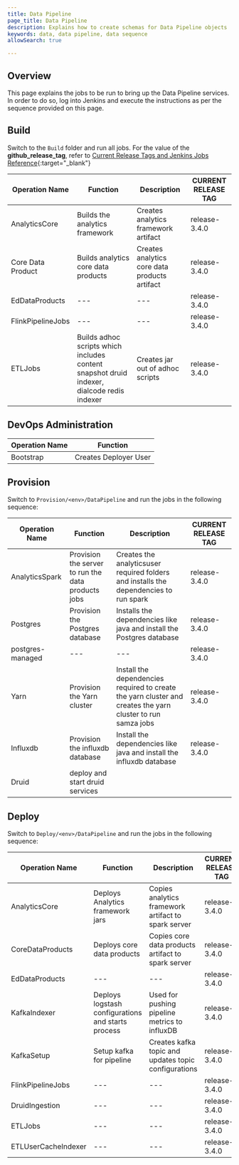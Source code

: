 ```yaml
---
title: Data Pipeline
page_title: Data Pipeline
description: Explains how to create schemas for Data Pipeline objects
keywords: data, data pipeline, data sequence 
allowSearch: true

---
```


## Overview

This page explains the jobs to be run to bring up the Data Pipeline services. In order to do so, log into Jenkins and execute the instructions as per the sequence provided on this page.

## Build

Switch to the `Build` folder and run all jobs. For the value of the **github_release_tag**, refer to [Current Release Tags and Jenkins Jobs Reference](developer-docs/server-installation/current_release_tags_n_jenkins_jobs){:target="_blank"}


| Operation Name | Function  |Description | CURRENT RELEASE TAG |
| -------------- | --------- |------------|---------------------|
| AnalyticsCore  | Builds the analytics framework|Creates analytics framework artifact|release-3.4.0
| Core Data Product| Builds analytics core data products| Creates analytics core data products artifact| release-3.4.0
|EdDataProducts| ---|---| release-3.4.0|
|FlinkPipelineJobs| ---|---| release-3.4.0|
|ETLJobs | Builds adhoc scripts which includes content snapshot druid indexer, dialcode redis indexer| Creates jar out of adhoc scripts| release-3.4.0|


## DevOps Administration

| Operation Name | Function              |
| -------------- | --------------------- |
| Bootstrap      | Creates Deployer User |

## Provision

Switch to `Provision/<env>/DataPipeline` and run the jobs in the following sequence: 


| Operation Name | Function              | Description| CURRENT RELEASE TAG|	
| -------------- | --------------------- |-------------|------------------|
| AnalyticsSpark | Provision the server to run the data products jobs| Creates the analyticsuser required folders and installs the dependencies to run spark| release-3.4.0
| Postgres       | Provision the Postgres database| Installs the dependencies like java and install the Postgres database| release-3.4.0
| postgres-managed          | --- | ---| release-3.4.0|
| Yarn           | Provision the Yarn cluster | Install the dependencies required to create the yarn cluster and creates the yarn cluster to run samza jobs| release-3.4.0
| Influxdb       | Provision the influxdb database| Install the dependencies like java and install the influxdb database| release-3.4.0
| Druid          | deploy and start druid services


## Deploy

Switch to `Deploy/<env>/DataPipeline` and run the jobs in the following sequence:


| Operation Name | Function              | Description | CURRENT RELEASE TAG|
| -------------- | --------------------- |-------------- |------------------|
| AnalyticsCore | Deploys Analytics framework jars |Copies analytics framework artifact to spark server| release-3.4.0|
| CoreDataProducts | Deploys core data products  |Copies core data products artifact to spark server| release-3.4.0|
| EdDataProducts | ---  |---| release-3.4.0|
| KafkaIndexer | Deploys logstash configurations and starts process  |Used for pushing pipeline metrics to influxDB| release-3.4.0|
| KafkaSetup | Setup kafka for pipeline  |Creates kafka topic and updates topic configurations| release-3.4.0|
| FlinkPipelineJobs | --- | --- | release-3.4.0 |
| DruidIngestion | --- | --- | release-3.4.0 |
| ETLJobs | --- | --- | release-3.4.0 |
| ETLUserCacheIndexer | ---  |---| release-3.4.0|




